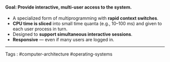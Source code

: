 #### **Goal:** Provide **interactive, multi-user access** to the system.
- A specialized form of multiprogramming with **rapid context switches**.
- **CPU time is sliced** into small time quanta (e.g., 10–100 ms) and given to each user process in turn.
- Designed to **support simultaneous interactive sessions**.
- **Responsive** — even if many users are logged in.
___
Tags : #computer-architecture #operating-systems 